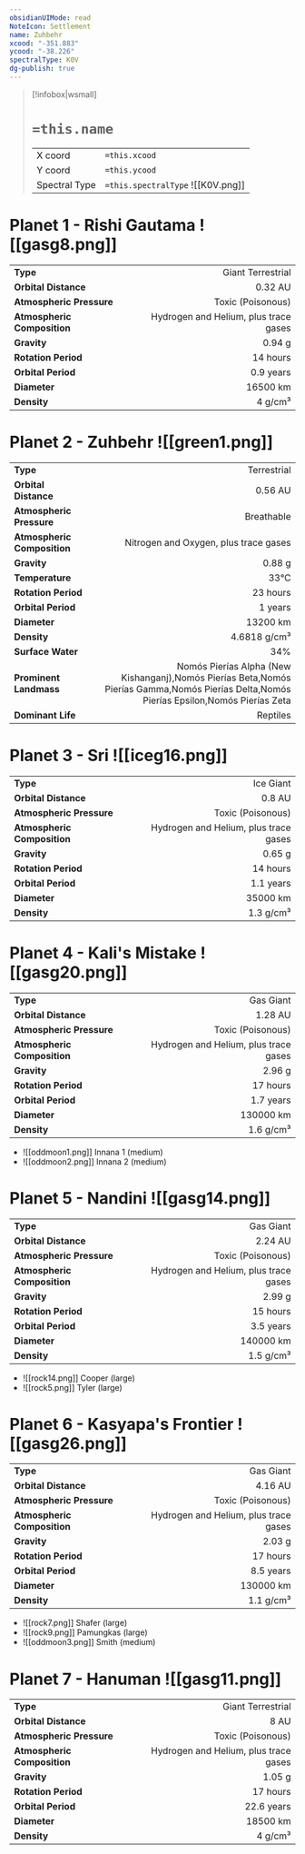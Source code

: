 ```yaml
---
obsidianUIMode: read
NoteIcon: Settlement
name: Zuhbehr
xcood: "-351.883"
ycood: "-38.226"
spectralType: K0V
dg-publish: true
---
```

> [!infobox|wsmall]
> # `=this.name`
> | | |
> | - | - |
> | X coord | `=this.xcood` |
> | Y coord| `=this.ycood` |
> | Spectral Type | `=this.spectralType` ![[K0V.png]] |

# Planet 1 - Rishi Gautama ![[gasg8.png]]
|                             |                           |
| --------------------------- | -------------------------:|
| **Type**                    |             Giant Terrestrial |
| **Orbital Distance**        |   0.32 AU |
| **Atmospheric Pressure**    |       Toxic (Poisonous) |
| **Atmospheric Composition** |      Hydrogen and Helium, plus trace gases |
| **Gravity**                 |        0.94 g |
| **Rotation Period**         |  14 hours |
| **Orbital Period** | 0.9 years |
| **Diameter**                |      16500 km | 
| **Density**                 |    4 g/cm³ |





# Planet 2 - Zuhbehr ![[green1.png]]
|                             |                           |
| --------------------------- | -------------------------:|
| **Type**                    |             Terrestrial |
| **Orbital Distance**        |   0.56 AU |
| **Atmospheric Pressure**    |       Breathable |
| **Atmospheric Composition** |      Nitrogen and Oxygen, plus trace gases |
| **Gravity**                 |        0.88 g |
| **Temperature**             |    33°C |
| **Rotation Period**         |  23 hours |
| **Orbital Period** | 1 years |
| **Diameter**                |      13200 km | 
| **Density**                 |    4.6818 g/cm³ |
| **Surface Water**           |           34% | 
| **Prominent Landmass**      |         Nomós Pierías Alpha (New Kishanganj),Nomós Pierías Beta,Nomós Pierías Gamma,Nomós Pierías Delta,Nomós Pierías Epsilon,Nomós Pierías Zeta | 
| **Dominant Life**           |         Reptiles |





# Planet 3 - Sri ![[iceg16.png]]
|                             |                           |
| --------------------------- | -------------------------:|
| **Type**                    |             Ice Giant |
| **Orbital Distance**        |   0.8 AU |
| **Atmospheric Pressure**    |       Toxic (Poisonous) |
| **Atmospheric Composition** |      Hydrogen and Helium, plus trace gases |
| **Gravity**                 |        0.65 g |
| **Rotation Period**         |  14 hours |
| **Orbital Period** | 1.1 years |
| **Diameter**                |      35000 km | 
| **Density**                 |    1.3 g/cm³ |





# Planet 4 - Kali's Mistake ![[gasg20.png]]
|                             |                           |
| --------------------------- | -------------------------:|
| **Type**                    |             Gas Giant |
| **Orbital Distance**        |   1.28 AU |
| **Atmospheric Pressure**    |       Toxic (Poisonous) |
| **Atmospheric Composition** |      Hydrogen and Helium, plus trace gases |
| **Gravity**                 |        2.96 g |
| **Rotation Period**         |  17 hours |
| **Orbital Period** | 1.7 years |
| **Diameter**                |      130000 km | 
| **Density**                 |    1.6 g/cm³ |



- ![[oddmoon1.png]] Innana 1 (medium)
- ![[oddmoon2.png]] Innana 2 (medium)


# Planet 5 - Nandini ![[gasg14.png]]
|                             |                           |
| --------------------------- | -------------------------:|
| **Type**                    |             Gas Giant |
| **Orbital Distance**        |   2.24 AU |
| **Atmospheric Pressure**    |       Toxic (Poisonous) |
| **Atmospheric Composition** |      Hydrogen and Helium, plus trace gases |
| **Gravity**                 |        2.99 g |
| **Rotation Period**         |  15 hours |
| **Orbital Period** | 3.5 years |
| **Diameter**                |      140000 km | 
| **Density**                 |    1.5 g/cm³ |



- ![[rock14.png]] Cooper (large)
- ![[rock5.png]] Tyler (large)


# Planet 6 - Kasyapa's Frontier ![[gasg26.png]]
|                             |                           |
| --------------------------- | -------------------------:|
| **Type**                    |             Gas Giant |
| **Orbital Distance**        |   4.16 AU |
| **Atmospheric Pressure**    |       Toxic (Poisonous) |
| **Atmospheric Composition** |      Hydrogen and Helium, plus trace gases |
| **Gravity**                 |        2.03 g |
| **Rotation Period**         |  17 hours |
| **Orbital Period** | 8.5 years |
| **Diameter**                |      130000 km | 
| **Density**                 |    1.1 g/cm³ |



- ![[rock7.png]] Shafer (large)
- ![[rock9.png]] Pamungkas (large)
- ![[oddmoon3.png]] Smith (medium)


# Planet 7 - Hanuman ![[gasg11.png]]
|                             |                           |
| --------------------------- | -------------------------:|
| **Type**                    |             Giant Terrestrial |
| **Orbital Distance**        |   8 AU |
| **Atmospheric Pressure**    |       Toxic (Poisonous) |
| **Atmospheric Composition** |      Hydrogen and Helium, plus trace gases |
| **Gravity**                 |        1.05 g |
| **Rotation Period**         |  17 hours |
| **Orbital Period** | 22.6 years |
| **Diameter**                |      18500 km | 
| **Density**                 |    4 g/cm³ |





